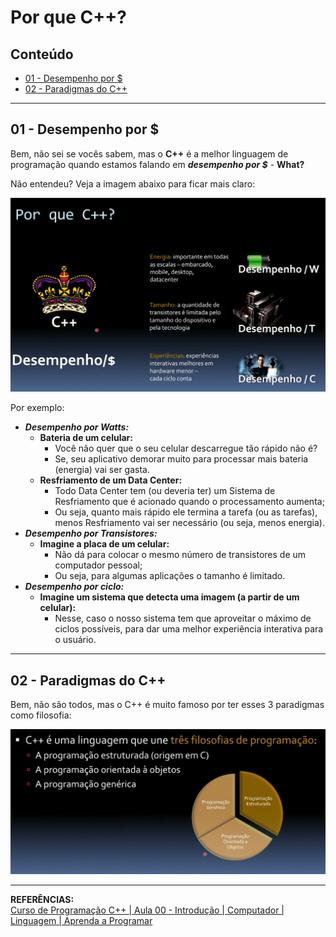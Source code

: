 # Por que C++?

## Conteúdo

 - [01 - Desempenho por $](#01)
 - [02 - Paradigmas do C++](#02)

---

<div id="01"></div>

## 01 - Desempenho por $

Bem, não sei se vocês sabem, mas o **C++** é a melhor linguagem de programação quando estamos falando em ***desempenho por $*** - **What?**

Não entendeu? Veja a imagem abaixo para ficar mais claro:

![img](images/desempenho-01.png)  

Por exemplo:

 - ***Desempenho por Watts:***
   - **Bateria de um celular:**
     - Você não quer que o seu celular descarregue tão rápido não é?
     - Se, seu aplicativo demorar muito para processar mais bateria (energia) vai ser gasta.
   - **Resfriamento de um Data Center:**
     - Todo Data Center tem (ou deveria ter) um Sistema de Resfriamento que é acionado quando o processamento aumenta;
     - Ou seja, quanto mais rápido ele termina a tarefa (ou as tarefas), menos Resfriamento vai ser necessário (ou seja, menos energia).
 - ***Desempenho por Transistores:***
   - **Imagine a placa de um celular:**
     - Não dá para colocar o mesmo número de transistores de um computador pessoal;
     - Ou seja, para algumas aplicações o tamanho é limitado.
 - ***Desempenho por ciclo:***
   - **Imagine um sistema que detecta uma imagem (a partir de um celular):**
     - Nesse, caso o nosso sistema tem que aproveitar o máximo de ciclos possíveis, para dar uma melhor experiência interativa para o usuário.

---

<div id="02"></div>

## 02 - Paradigmas do C++

Bem, não são todos, mas o C++ é muito famoso por ter esses 3 paradigmas como filosofia:

![img](images/cc-paradigm.png)  

---

**REFERÊNCIAS:**  
[Curso de Programação C++ | Aula 00 - Introdução | Computador | Linguagem | Aprenda a Programar](https://www.youtube.com/watch?v=ZFaGnEKEjFs&t=5238s)
